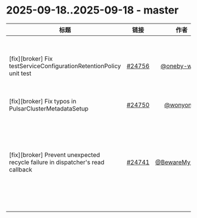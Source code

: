 # 2025-09-18..2025-09-18 - master
| 标题 | 链接 | 作者 | 标签 |
| - | :--: | :--: | - |
| [fix][broker] Fix testServiceConfigurationRetentionPolicy unit test | [#24756](https://github.com/apache/pulsar/pull/24756) | [@oneby-wang](https://github.com/oneby-wang) | `doc-not-needed` `ready-to-test` `cherry-picked/branch-4.0` `release/4.0.7` `cherry-picked/branch-4.1` `release/4.1.1`  | 
| [fix][broker] Fix typos in PulsarClusterMetadataSetup | [#24750](https://github.com/apache/pulsar/pull/24750) | [@wonyongg](https://github.com/wonyongg) | `doc-not-needed` `ready-to-test`  | 
| [fix][broker] Prevent unexpected recycle failure in dispatcher's read callback | [#24741](https://github.com/apache/pulsar/pull/24741) | [@BewareMyPower](https://github.com/BewareMyPower) | `type/bug` `area/broker` `doc-not-needed` `ready-to-test` `cherry-picked/branch-3.3` `cherry-picked/branch-4.0` `release/4.0.7` `release/3.0.14` `release/3.3.9` `cherry-picked/branch-4.1` `release/4.1.1`  | 
